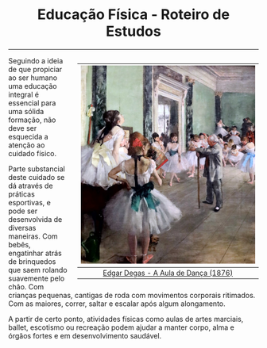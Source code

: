 <h1 align="center">Educação Física - Roteiro de Estudos</h1>

---

<div style="float: right; padding-left: 20px">

|               <img height="400" src="../assets/images/Educação_Física/EdgarDegas_TheDanceClass.jpeg" />                |
| :--------------------------------------------------------------------------------------------------------------------: |
| [Edgar Degas - A Aula de Dança (1876)](https://search.creativecommons.org/photos/d71d3214-f39b-4328-a461-5e8183919382) |

</div>

Seguindo a ideia de que propiciar ao ser humano uma educação integral é essencial para uma sólida formação, não deve ser esquecida a atenção ao cuidado físico.

Parte substancial deste cuidado se dá através de práticas esportivas, e pode ser desenvolvida de diversas maneiras. Com bebês, engatinhar atrás de brinquedos que saem rolando suavemente pelo chão. Com crianças pequenas, cantigas de roda com movimentos corporais ritimados. Com as maiores, correr, saltar e escalar após algum alongamento.

A partir de certo ponto, atividades físicas como aulas de artes marciais, ballet, escotismo ou recreação podem ajudar a manter corpo, alma e órgãos fortes e em desenvolvimento saudável.
